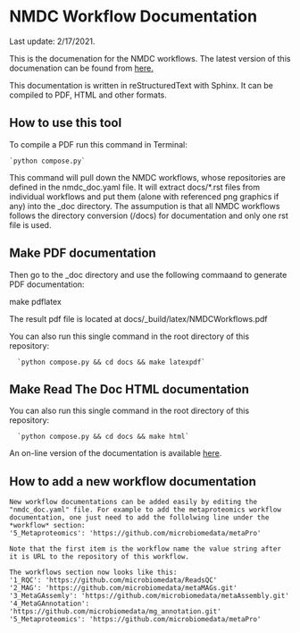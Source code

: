 # NMDC Workflow Documentation

Last update: 2/17/2021.

This is the documenation for the NMDC workflows. The latest version of this documenation can be found from [here.](
https://github.com/microbiomedata/workflow_documentation)

This documentation is written in reStructuredText with Sphinx. It can be compiled to PDF, HTML and other formats.

    
## How to use this tool
To compile a PDF run this command in Terminal:

    `python compose.py`

This command will pull down the NMDC workflows, whose repositories are defined in the nmdc_doc.yaml file. It will extract docs/*.rst files from individual workflows and put them (alone with referenced png graphics if any) into the _doc directory. The assumpution is that all NMDC workflows follows the directory conversion (/docs) for documentation and only one rst file is used.

## Make PDF documentation    

Then go to the _doc directory and use the following commaand to generate PDF documentation:

make pdflatex    

The result pdf file is located at docs/_build/latex/NMDCWorkflows.pdf

You can also run this single command in the root directory of this repository:

      `python compose.py && cd docs && make latexpdf`

## Make Read The Doc HTML documentation
    
You can also run this single command in the root directory of this repository:

      `python compose.py && cd docs && make html`

An on-line version of the documentation is available [here](https://nmdc-workflow-documentation.readthedocs.io/en/latest/index.html).

## How to add a new workflow documentation

    New workflow documentations can be added easily by editing the "nmdc_doc.yaml" file. For example to add the metaproteomics workflow documentation, one just need to add the follolwing line under the *workflow* section:
    '5_Metaproteomics': 'https://github.com/microbiomedata/metaPro'

    Note that the first item is the workflow name the value string after it is URL to the repository of this workflow. 

    The workflows section now looks like this:
    '1_RQC': 'https://github.com/microbiomedata/ReadsQC'
    '2_MAG': 'https://github.com/microbiomedata/metaMAGs.git'
    '3_MetaGAssemly': 'https://github.com/microbiomedata/metaAssembly.git'
    '4_MetaGAnnotation': 'https://github.com/microbiomedata/mg_annotation.git'
    '5_Metaproteomics': 'https://github.com/microbiomedata/metaPro'    


      


